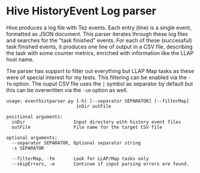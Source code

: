 # Hive HistoryEvent Log parser
Hive produces a log file with Tez events. Each entry (line) is a single event, formatted
as JSON document. This parser iterates through these log files and searches for the "task
finished" events. For each of these (successful) task finished events, it produces one line
of output in a CSV file, describing the task with some counter metrics, enriched with information
like the LLAP host name.

The parser has support to filter out everything but LLAP Map tasks as these were of special
interest for my tests. This filtering can be enabled via the `-fm` option. The ouput CSV file
uses the `|` symbol as separator by default but this can be overwritten via the `-sm` option
as well.

```
usage: eventhistparser.py [-h] [--separator SEPARATOR] [--filterMap]
                          inDir outFile

positional arguments:
  inDir                  Input directory with history event files
  outFile                File name for the target CSV file

optional arguments:
  --separator SEPARATOR, Optional separator string
  -s SEPARATOR

  --filterMap, -fm       Look for LLAP/Map tasks only
  --skipErrors, -e       Continue if input parsing errors are found.
  ```
